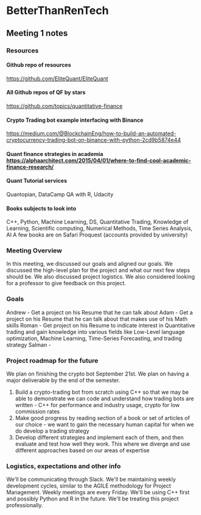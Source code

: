 # BetterThanRenTech
## Meeting 1 notes

### Resources
#### Github repo of resources
https://github.com/EliteQuant/EliteQuant
#### All Github repos of QF by stars
https://github.com/topics/quantitative-finance
#### Crypto Trading bot example interfacing with Binance
https://medium.com/@BlockchainEng/how-to-build-an-automated-cryptocurrency-trading-bot-on-binance-with-python-2cd9b5874e44
#### Quant finance strategies in academia https://alphaarchitect.com/2015/04/01/where-to-find-cool-academic-finance-research/
#### Quant Tutorial services
Quantopian, DataCamp QA with R, Udacity

#### Books subjects to look into
C++, Python, Machine Learning, DS, Quantitative Trading, Knowledge of Learning, Scientific computing, Numerical Methods, Time Series Analysis, AI
A few books are on Safari Proquest (accounts provided by university)

### Meeting Overview
In this meeting, we discussed our goals and aligned our goals.
We discussed the high-level plan for the project and what our next few steps should be. We also discussed project logistics. We also considered looking for a professor to give feedback on this project.

### Goals
Andrew - Get a project on his Resume that he can talk about
Adam - Get a project on his Resume that he can talk about that makes use of his Math skills
Roman - Get project on his Resume to indicate interest in Quantitative trading and gain knowledge into various fields like Low-Level language optimization, Machine Learning, Time-Series Forecasting, and trading strategy
Salman -

### Project roadmap for the future
We plan on finishing the crypto bot September 21st. We plan on having a major deliverable by the end of the semester.
1. Build a crypto-trading bot from scratch using C++ so that we may be able to demonstrate we can code and understand how trading bots are written - C++ for performance and industry usage, crypto for low commission rates
2. Make good progress by reading section of a book or set of articles of our choice - we want to gain the necessary human capital for when we do develop a trading strategy
3. Develop different strategies and implement each of them, and then evaluate and test how well they work. This where we diverge and use different approaches based on our areas of expertise

### Logistics, expectations and other info
We'll be communicating through Slack.
We'll be maintaining weekly development cycles, similar to the AGILE methodology for Project Management.
Weekly meetings are every Friday.
We'll be using C++ first and possibly Python and R in the future.
We'll be treating this project professionally.
